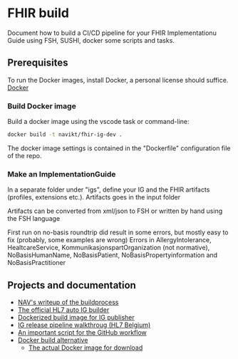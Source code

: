 # FHIR build

Document how to build a CI/CD pipeline for your FHIR Implementationu Guide using FSH, SUSHI, docker some scripts and tasks.

## Prerequisites

To run the Docker images, install Docker, a personal license should suffice.
[Docker](https://www.docker.com/get-started)

### Build Docker image

Build a docker image using the vscode task or command-line:

~~~bash
docker build -t navikt/fhir-ig-dev .
~~~

The docker image settings is contained in the "Dockerfile" configuration file of the repo.

### Make an ImplementationGuide

In a separate folder under "igs", define your IG and the FHIR artifacts (profiles, extensions etc.). Artifacts goes in the input folder

Artifacts can be converted from xml/json to FSH or written by hand using the FSH language

First run on no-basis roundtrip did result in some errors, but mostly easy to fix (probably, some examples are wrong)
Errors in AllergyIntolerance, HealtcareService, KommunikasjonspartOrganization (not normative), NoBasisHumanName, NoBasisPatient, NoBasisPropertyinformation and NoBasisPractitioner


## Projects and documentation

* [NAV's writeup of the buildprocess](https://github.com/navikt/fhir)
* [The official HL7 auto IG builder](https://github.com/FHIR/auto-ig-builder)
* [Dockerized build image for IG publisher](https://github.com/NIH-NCPI/hl7-fhir-ig-publisher)
* [IG release pipeline walkthroug (HL7 Belgium)](https://github.com/hl7-be/fhir-ig-release-publication)
* [An important script for the GitHub workflow](https://github.com/hl7-be/tutorial_ig/tree/master/.github/workflows)
* [Docker build alternative](https://github.com/logicahealth/fhir-ig-base)
  * [The actual Docker image for download](https://hub.docker.com/r/logicahealth/fhir-ig-base)

